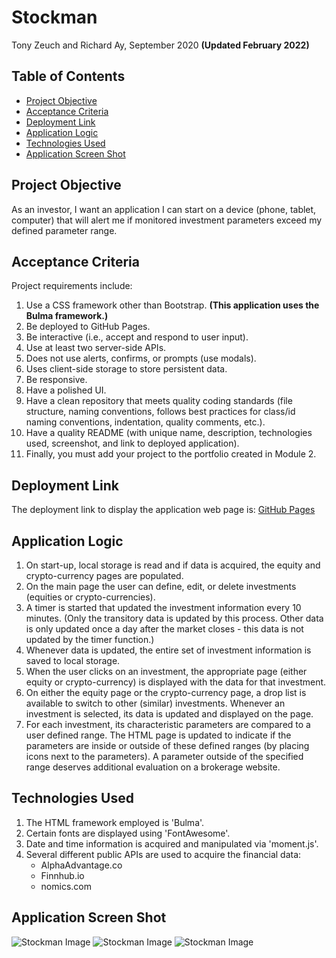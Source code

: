 # Stockman

Tony Zeuch and Richard Ay, September 2020 **(Updated February 2022)**

## Table of Contents
* [Project Objective](#project-objective)
* [Acceptance Criteria](#acceptance-criteria)
* [Deployment Link](#deployment-link)
* [Application Logic](#application-logic)
* [Technologies Used](#technologies-used)
* [Application Screen Shot](#application-screen-shot)



## Project Objective
As an investor, I want an application I can start on a device (phone, tablet, computer) that will alert me if monitored investment parameters exceed my defined parameter range.

## Acceptance Criteria
Project requirements include:
1) Use a CSS framework other than Bootstrap.  **(This application uses the Bulma framework.)**
2) Be deployed to GitHub Pages.
3) Be interactive (i.e., accept and respond to user input).
4) Use at least two server-side APIs.
5) Does not use alerts, confirms, or prompts (use modals).
6) Uses client-side storage to store persistent data.
7) Be responsive.
8) Have a polished UI.
9) Have a clean repository that meets quality coding standards (file structure, naming conventions, follows best practices for class/id naming conventions, indentation, quality comments, etc.).
10) Have a quality README (with unique name, description, technologies used, screenshot, and link to deployed application).
11) Finally, you must add your project to the portfolio created in Module 2.

## Deployment Link
The deployment link to display the application web page is: 
[GitHub Pages](https://team-antman-project-1.github.io/stockman/) 

## Application Logic

1) On start-up, local storage is read and if data is acquired, the equity and crypto-currency pages are populated.
2) On the main page the user can define, edit, or delete investments (equities or crypto-currencies).
3) A timer is started that updated the investment information every 10 minutes.  (Only the transitory data is updated by this process.  Other data is only updated once a day after the market closes - this data is not updated by the timer function.)
4) Whenever data is updated, the entire set of investment information is saved to local storage.
5) When the user clicks on an investment, the appropriate page (either equity or crypto-currency) is displayed with the data for that investment.
6) On either the equity page or the crypto-currency page, a drop list is available to switch to other (similar) investments. Whenever an investment is selected, its data is updated and displayed on the page.
7) For each investment, its characteristic parameters are compared to a user defined range.  The HTML page is updated to indicate if the parameters are inside or outside of these defined ranges (by placing icons next to the parameters).  A parameter outside of the specified range deserves additional evaluation on a brokerage website. 

## Technologies Used

1) The HTML framework employed is 'Bulma'.
2) Certain fonts are displayed using 'FontAwesome'.
3) Date and time information is acquired and manipulated via 'moment.js'.
4) Several different public APIs are used to acquire the financial data:
   * AlphaAdvantage.co
   * Finnhub.io
   * nomics.com

## Application Screen Shot

![Stockman Image](./stockman1.jpg)
![Stockman Image](./stockman2.jpg)
![Stockman Image](./stockman3.jpg)